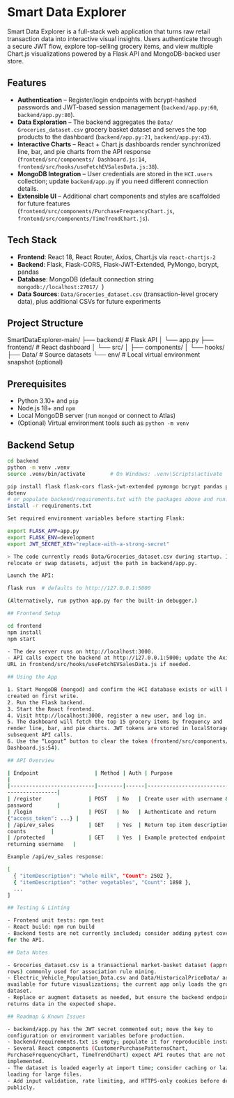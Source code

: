 # Smart Data Explorer

  Smart Data Explorer is a full-stack web application that turns raw retail
  transaction data into interactive visual insights. Users authenticate through
  a secure JWT flow, explore top-selling grocery items, and view multiple
  Chart.js visualizations powered by a Flask API and MongoDB-backed user store.

  ## Features

  - **Authentication** – Register/login endpoints with bcrypt-hashed passwords
  and JWT-based session management (`backend/app.py:60`, `backend/app.py:80`).
  - **Data Exploration** – The backend aggregates the `Data/
  Groceries_dataset.csv` grocery basket dataset and serves the top products to
  the dashboard (`backend/app.py:21`, `backend/app.py:43`).
  - **Interactive Charts** – React + Chart.js dashboards render synchronized
  line, bar, and pie charts from the API response (`frontend/src/components/
  Dashboard.js:14`, `frontend/src/hooks/useFetchEVSalesData.js:38`).
  - **MongoDB Integration** – User credentials are stored in the `HCI.users`
  collection; update `backend/app.py` if you need different connection details.
  - **Extensible UI** – Additional chart components and styles are scaffolded
  for future features (`frontend/src/components/PurchaseFrequencyChart.js`,
  `frontend/src/components/TimeTrendChart.js`).

  ## Tech Stack

  - **Frontend**: React 18, React Router, Axios, Chart.js via `react-chartjs-2`
  - **Backend**: Flask, Flask-CORS, Flask-JWT-Extended, PyMongo, bcrypt, pandas
  - **Database**: MongoDB (default connection string `mongodb://localhost:27017/
  `)
  - **Data Sources**: `Data/Groceries_dataset.csv` (transaction-level grocery
  data), plus additional CSVs for future experiments

  ## Project Structure


  SmartDataExplorer-main/
  ├── backend/              # Flask API
  │   └── app.py
  ├── frontend/             # React dashboard
  │   └── src/
  │       ├── components/
  │       └── hooks/
  ├── Data/                 # Source datasets
  └── env/                  # Local virtual environment snapshot (optional)


  ## Prerequisites

  - Python 3.10+ and `pip`
  - Node.js 18+ and `npm`
  - Local MongoDB server (run `mongod` or connect to Atlas)
  - (Optional) Virtual environment tools such as `python -m venv`

  ## Backend Setup

  ```bash
  cd backend
  python -m venv .venv
  source .venv/bin/activate        # On Windows: .venv\Scripts\activate

  pip install flask flask-cors flask-jwt-extended pymongo bcrypt pandas python-
  dotenv
  # or populate backend/requirements.txt with the packages above and run: pip
  install -r requirements.txt

  Set required environment variables before starting Flask:

  export FLASK_APP=app.py
  export FLASK_ENV=development
  export JWT_SECRET_KEY="replace-with-a-strong-secret"

  > The code currently reads Data/Groceries_dataset.csv during startup. If you
  relocate or swap datasets, adjust the path in backend/app.py.

  Launch the API:

  flask run  # defaults to http://127.0.0.1:5000

  (Alternatively, run python app.py for the built-in debugger.)

  ## Frontend Setup

  cd frontend
  npm install
  npm start

  - The dev server runs on http://localhost:3000.
  - API calls expect the backend at http://127.0.0.1:5000; update the Axios base
  URL in frontend/src/hooks/useFetchEVSalesData.js if needed.

  ## Using the App

  1. Start MongoDB (mongod) and confirm the HCI database exists or will be
  created on first write.
  2. Run the Flask backend.
  3. Start the React frontend.
  4. Visit http://localhost:3000, register a new user, and log in.
  5. The dashboard will fetch the top 15 grocery items by frequency and
  render line, bar, and pie charts. JWT tokens are stored in localStorage for
  subsequent API calls.
  6. Use the “Logout” button to clear the token (frontend/src/components/
  Dashboard.js:54).

  ## API Overview

  | Endpoint                  | Method | Auth | Purpose
  |
  |---------------------------|--------|------|---------------------------------
  ----------------|
  | /register               | POST   | No   | Create user with username &
  password        |
  | /login                  | POST   | No   | Authenticate and return
  {"access_token": ...} |
  | /api/ev_sales           | GET    | Yes  | Return top item descriptions with
  counts        |
  | /protected              | GET    | Yes  | Example protected endpoint
  returning username   |

  Example /api/ev_sales response:

  [
    { "itemDescription": "whole milk", "Count": 2502 },
    { "itemDescription": "other vegetables", "Count": 1898 },
    ...
  ]

  ## Testing & Linting

  - Frontend unit tests: npm test
  - React build: npm run build
  - Backend tests are not currently included; consider adding pytest coverage
  for the API.

  ## Data Notes

  - Groceries_dataset.csv is a transactional market-basket dataset (approx. 32K
  rows) commonly used for association rule mining.
  - Electric_Vehicle_Population_Data.csv and Data/HistoricalPriceData/ are
  available for future visualizations; the current app only loads the groceries
  dataset.
  - Replace or augment datasets as needed, but ensure the backend endpoint
  returns data in the expected shape.

  ## Roadmap & Known Issues

  - backend/app.py has the JWT secret commented out; move the key to
  configuration or environment variables before production.
  - backend/requirements.txt is empty; populate it for reproducible installs.
  - Several React components (CustomerPurchasePatternsChart,
  PurchaseFrequencyChart, TimeTrendChart) expect API routes that are not yet
  implemented.
  - The dataset is loaded eagerly at import time; consider caching or lazy
  loading for large files.
  - Add input validation, rate limiting, and HTTPS-only cookies before deploying
  publicly.

